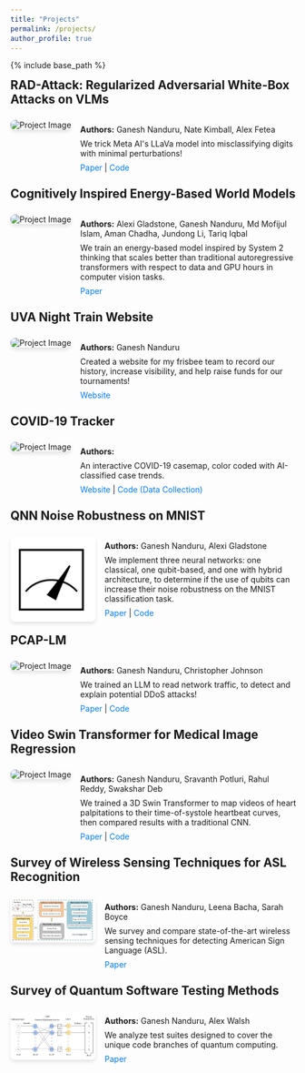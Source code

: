 ```yaml
---
title: "Projects"
permalink: /projects/
author_profile: true
---
```

{% include base_path %}

    
<div class="project-container">
  <div class="project">
    <h2>RAD-Attack: Regularized Adversarial White-Box Attacks on VLMs</h2>
    <div class="content">
      <div class="thumbnail">
        <img src="../images/rad-attack.webp" alt="Project Image" />
      </div>
      <div class="details">
        <p><strong>Authors:</strong> Ganesh Nanduru, Nate Kimball, Alex Fetea </p>
        <p>We trick Meta AI's LLaVa model into misclassifying digits with minimal perturbations!</p>
        <p>
          <a target="_blank" href="https://github.com/nanduruganesh/rad-attack/blob/main/report.pdf">Paper</a> | 
          <a target="_blank" href="https://github.com/nanduruganesh/rad-attack">Code</a>
        </p>
      </div>
    </div>
  </div>
</div>

<br>

<div class="project-container">
  <div class="project">
    <h2>Cognitively Inspired Energy-Based World Models</h2>
    <div class="content">
      <div class="thumbnail">
        <img src="../images/ciebwm.webp" alt="Project Image" />
      </div>
      <div class="details">
        <p><strong>Authors:</strong> Alexi Gladstone, Ganesh Nanduru, Md Mofijul Islam, Aman Chadha, Jundong Li, Tariq Iqbal </p>
        <p>We train an energy-based model inspired by System 2 thinking that scales better than traditional autoregressive transformers with respect to data and GPU hours in computer vision tasks.</p>
        <p>
          <a target="_blank" href="https://arxiv.org/abs/2406.08862">Paper</a>
          <!-- <a target="_blank" href="https://github.com/nanduruganesh/rad-attack">Code</a> -->
        </p>
      </div>
    </div>
  </div>
</div>

<br>

<div class="project-container">
  <div class="project">
    <h2>UVA Night Train Website</h2>
    <div class="content">
      <div class="thumbnail">
        <img src="../images/nt.webp" alt="Project Image" />
      </div>
      <div class="details">
        <p><strong>Authors:</strong> Ganesh Nanduru </p>
        <p> Created a website for my frisbee team to record our history, increase visibility, and help raise funds for our tournaments! </p>
        <p>
          <a target="_blank" href="https://uvanighttrain.com/">Website</a>
        </p>
      </div>
    </div>
  </div>
</div>

<br>

<div class="project-container">
  <div class="project">
    <h2>COVID-19 Tracker</h2>
    <div class="content">
      <div class="thumbnail">
        <img src="../images/covidmap.webp" alt="Project Image" />
      </div>
      <div class="details">
        <p><strong>Authors:</strong> 
          <span id="authorList"></span><span id="moreAuthors" class="hidden" onclick="hideAllAuthors()"></span>
          <span id="moreLink" class="clickable" onclick="showAllAuthors()"></span>
        </p>
        <p>An interactive COVID-19 casemap, color coded with AI-classified case trends. </p>
        <p>
          <a target="_blank" href="https://covid19-map.com/">Website</a> |
          <a target="_blank" href="https://github.com/nanduruganesh/CoronaTrackerAPI">Code (Data Collection)</a>
        </p>
      </div>
    </div>
  </div>
</div>

<br>

<div class="project-container">
  <div class="project">
    <h2>QNN Noise Robustness on MNIST</h2>
    <div class="content">
      <div class="thumbnail">
        <img src="../images/qiskit.png" alt="Project Image" />
      </div>
      <div class="details">
        <p><strong>Authors:</strong> Ganesh Nanduru, Alexi Gladstone </p>
        <p>We implement three neural networks: one classical, one qubit-based, and one with hybrid architecture, to determine if the use of qubits can increase their noise robustness on the MNIST classification task. </p>
        <p>
          <a target="_blank" href="../files/qnn_noise_robustness.pdf">Paper</a> | 
          <a target="_blank" href="https://github.com/nanduruganesh/qmnist">Code</a>
        </p>
      </div>
    </div>
  </div>
</div>

<br>

<div class="project-container">
  <div class="project">
    <h2>PCAP-LM</h2>
    <div class="content">
      <div class="thumbnail">
        <img src="../images/ddos.webp" alt="Project Image" />
      </div>
      <div class="details">
        <p><strong>Authors:</strong> Ganesh Nanduru, Christopher Johnson </p>
        <p>We trained an LLM to read network traffic, to detect and explain potential DDoS attacks! </p>
        <p>
          <a target="_blank" href="https://github.com/nanduruganesh/pcaplm/blob/master/Network_Security_Final_Project.pdf">Paper</a> |
          <a target="_blank" href="https://github.com/nanduruganesh/pcaplm">Code</a>
        </p>
      </div>
    </div>
  </div>
</div>

<br>

<div class="project-container">
  <div class="project">
    <h2>Video Swin Transformer for Medical Image Regression</h2>
    <div class="content">
      <div class="thumbnail">
        <img src="../images/tos_curve.webp" alt="Project Image" />
      </div>
      <div class="details">
        <p><strong>Authors:</strong> Ganesh Nanduru, Sravanth Potluri, Rahul Reddy, Swakshar Deb </p>
        <p>We trained a 3D Swin Transformer to map videos of heart palpitations to their time-of-systole heartbeat curves, then compared results with a traditional CNN.</p>
        <p>
          <a target="_blank" href="https://github.com/nanduruganesh/SwinTransformer/blob/main/MLIA___Final_Project-2.pdf">Paper</a> | 
          <a target="_blank" href="https://github.com/nanduruganesh/SwinTransformer">Code</a>
        </p>
      </div>
    </div>
  </div>
</div>

<br>

<div class="project-container">
  <div class="project">
    <h2>Survey of Wireless Sensing Techniques for ASL Recognition</h2>
    <div class="content">
      <div class="thumbnail">
        <img src="../images/asl_recognition.png" alt="Project Image" />
      </div>
      <div class="details">
        <p><strong>Authors:</strong> Ganesh Nanduru, Leena Bacha, Sarah Boyce </p>
        <p>We survey and compare state-of-the-art wireless sensing techniques for detecting American Sign Language (ASL).</p>
        <p>
          <a target="_blank" href="../files/asl_recognition_survey.pdf">Paper</a>
        </p>
      </div>
    </div>
  </div>
</div>

<br>

<div class="project-container">
  <div class="project">
    <h2>Survey of Quantum Software Testing Methods</h2>
    <div class="content">
      <div class="thumbnail">
        <img src="../images/qnn.png" alt="Project Image" />
      </div>
      <div class="details">
        <p><strong>Authors:</strong> Ganesh Nanduru, Alex Walsh </p>
        <p>We analyze test suites designed to cover the unique code branches of quantum computing. </p>
        <p>
          <a target="_blank" href="../files/quantum_testing_survey.pdf">Paper</a>
        </p>
      </div>
    </div>
  </div>
</div>

<br>
<!-- Style and script below are for the clickable "and x more" authors for covid map -->
<style>
        .hidden { display: none; }
        .clickable { color: gray; cursor: pointer; text-decoration: underline; }
        .clickable2 { cursor: pointer; text-decoration: underline; }
</style>
<script>
    const authors = [
        "Ganesh Nanduru", "Daniel Stefanescu", "Srikar Gouru", "Grace Tang",
        "Rashad Philizaire", "Maxwell Bai", "Alexander Talamonti", "Amber Garcha", "Alby Alex"
    ];
    
    const visibleCount = 3;
    const authorListEl = document.getElementById("authorList");
    const moreAuthorsEl = document.getElementById("moreAuthors");
    const moreLinkEl = document.getElementById("moreLink");

    function renderAuthors() {
        authorListEl.innerHTML = authors.slice(0, visibleCount).join(", ");
        if (authors.length > visibleCount) {
            moreAuthorsEl.innerHTML = ", " + authors.slice(visibleCount).join(", ");
            moreLinkEl.innerHTML = `and ${authors.length - visibleCount} more`;
        }
    }

    function showAllAuthors() {
      moreAuthorsEl.classList.remove("hidden");
      moreAuthorsEl.classList.add("clickable2");
      moreLinkEl.classList.add("hidden");
    }

    function hideAllAuthors() {
      moreAuthorsEl.classList.remove("clickable2");
      moreAuthorsEl.classList.add("hidden");
      moreLinkEl.classList.remove("hidden");
    }

    renderAuthors();

    
</script>

<style>
.project-container {
  display: flex;
  flex-direction: column;
  gap: 2rem;
}

.project {
  display: flex;
  flex-direction: column;
  gap: 1rem;
}

.project h2 {
  margin: 0 0 0.5rem;
}

.content {
  display: flex;
  flex-direction: row;
  align-items: flex-start;
  gap: 1rem;
}

.thumbnail img {
  max-width: 150px; /* Adjust thumbnail size */
  border-radius: 8px; /* Optional: rounded corners */
  box-shadow: 0 4px 6px rgba(0, 0, 0, 0.1); /* Optional: shadow for the image */
}

.details {
  flex: 1; /* Ensures text occupies the remaining space */
}

.details p {
  margin: 0.5rem 0;
}

.details a {
  color: #007bff; /* Optional: link color */
  text-decoration: none;
}

.details a:hover {
  text-decoration: underline;
}
</style>